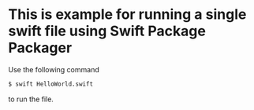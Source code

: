 # This is example for running a single swift file using Swift Package Packager
Use the following command

```sh
$ swift HelloWorld.swift
```

to run the file.